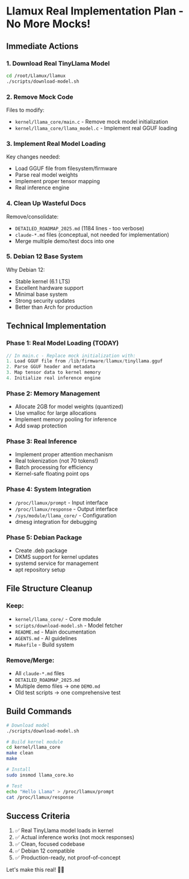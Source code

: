 # Llamux Real Implementation Plan - No More Mocks!

## Immediate Actions

### 1. Download Real TinyLlama Model
```bash
cd /root/Llamux/llamux
./scripts/download-model.sh
```

### 2. Remove Mock Code
Files to modify:
- `kernel/llama_core/main.c` - Remove mock model initialization
- `kernel/llama_core/llama_model.c` - Implement real GGUF loading

### 3. Implement Real Model Loading
Key changes needed:
- Load GGUF file from filesystem/firmware
- Parse real model weights
- Implement proper tensor mapping
- Real inference engine

### 4. Clean Up Wasteful Docs
Remove/consolidate:
- `DETAILED_ROADMAP_2025.md` (1184 lines - too verbose)
- `claude-*.md` files (conceptual, not needed for implementation)
- Merge multiple demo/test docs into one

### 5. Debian 12 Base System
Why Debian 12:
- Stable kernel (6.1 LTS)
- Excellent hardware support
- Minimal base system
- Strong security updates
- Better than Arch for production

## Technical Implementation

### Phase 1: Real Model Loading (TODAY)
```c
// In main.c - Replace mock initialization with:
1. Load GGUF file from /lib/firmware/llamux/tinyllama.gguf
2. Parse GGUF header and metadata
3. Map tensor data to kernel memory
4. Initialize real inference engine
```

### Phase 2: Memory Management
- Allocate 2GB for model weights (quantized)
- Use vmalloc for large allocations
- Implement memory pooling for inference
- Add swap protection

### Phase 3: Real Inference
- Implement proper attention mechanism
- Real tokenization (not 70 tokens!)
- Batch processing for efficiency
- Kernel-safe floating point ops

### Phase 4: System Integration
- `/proc/llamux/prompt` - Input interface
- `/proc/llamux/response` - Output interface
- `/sys/module/llama_core/` - Configuration
- dmesg integration for debugging

### Phase 5: Debian Package
- Create .deb package
- DKMS support for kernel updates
- systemd service for management
- apt repository setup

## File Structure Cleanup

### Keep:
- `kernel/llama_core/` - Core module
- `scripts/download-model.sh` - Model fetcher
- `README.md` - Main documentation
- `AGENTS.md` - AI guidelines
- `Makefile` - Build system

### Remove/Merge:
- All `claude-*.md` files
- `DETAILED_ROADMAP_2025.md`
- Multiple demo files → one `DEMO.md`
- Old test scripts → one comprehensive test

## Build Commands

```bash
# Download model
./scripts/download-model.sh

# Build kernel module
cd kernel/llama_core
make clean
make

# Install
sudo insmod llama_core.ko

# Test
echo "Hello Llama" > /proc/llamux/prompt
cat /proc/llamux/response
```

## Success Criteria
1. ✅ Real TinyLlama model loads in kernel
2. ✅ Actual inference works (not mock responses)
3. ✅ Clean, focused codebase
4. ✅ Debian 12 compatible
5. ✅ Production-ready, not proof-of-concept

Let's make this real! 🦙🚀